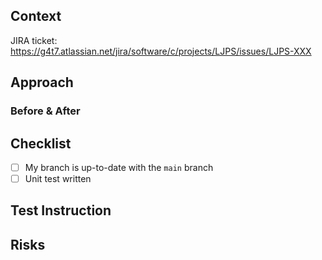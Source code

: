 
<!-- Use GitHub’s “Reviewers” UI to request reviews. -->
<!-- For code-owner approval: Specify a 'full' or 'narrow' review. -->

## Context

<!-- 
Provide context for this PR: the "Why" instead of the "What" or "How".
Consider your audience to be a reviewer from another team.
Link to the support ticket, if applicable.
For JIRA stories, you can use the short syntax [ABC-123] for story 123 on board ABC.
For bug fixes, include steps to reproduce.
-->
JIRA ticket: https://g4t7.atlassian.net/jira/software/c/projects/LJPS/issues/LJPS-XXX

## Approach

<!-- Description of work goes here. Approach details here as well. -->
<!-- You should answer how you solve the problem in detail here. -->

### Before & After

<!-- Changes before & after the PR (Optional) -->

## Checklist

- [ ] My branch is up-to-date with the `main` branch
- [ ] Unit test written

## Test Instruction

<!-- How to perform a test for the changes in this PR (Just the steps to produce the good path) -->

## Risks

<!-- "None" no code changes, this could be writing tests or simple ci/cd & tooling changes -->
<!-- "Low" suggests that complete failure is unlikely to be noticed by any downstream. -->
<!-- "Medium" risk indicates less-than-complete confidence in the correctness of the change. Additional testing should be used to decrease the risk when possible. -->
<!-- "High" risk is appropriate when the change could have far-reaching and hard-to-predict consequences. -->
